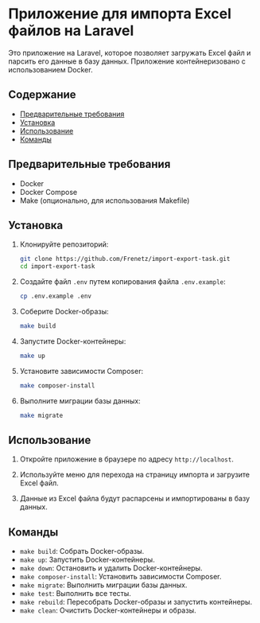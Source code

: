 # Приложение для импорта Excel файлов на Laravel

Это приложение на Laravel, которое позволяет загружать Excel файл и парсить его данные в базу данных. Приложение контейнеризовано с использованием Docker.

## Содержание

- [Предварительные требования](#предварительные-требования)
- [Установка](#установка)
- [Использование](#использование)
- [Команды](#команды)

## Предварительные требования

- Docker
- Docker Compose
- Make (опционально, для использования Makefile)

## Установка

1. Клонируйте репозиторий:
    ```sh
    git clone https://github.com/Frenetz/import-export-task.git
    cd import-export-task
    ```

2. Создайте файл `.env` путем копирования файла `.env.example`:
    ```sh
    cp .env.example .env
    ```

3. Соберите Docker-образы:
    ```sh
    make build
    ```

4. Запустите Docker-контейнеры:
    ```sh
    make up
    ```

5. Установите зависимости Composer:
    ```sh
    make composer-install
    ```

6. Выполните миграции базы данных:
    ```sh
    make migrate
    ```

## Использование

1. Откройте приложение в браузере по адресу `http://localhost`.

2. Используйте меню для перехода на страницу импорта и загрузите Excel файл.

3. Данные из Excel файла будут распарсены и импортированы в базу данных.

## Команды

- `make build`: Собрать Docker-образы.
- `make up`: Запустить Docker-контейнеры.
- `make down`: Остановить и удалить Docker-контейнеры.
- `make composer-install`: Установить зависимости Composer.
- `make migrate`: Выполнить миграции базы данных.
- `make test`: Выполнить все тесты.
- `make rebuild`: Пересобрать Docker-образы и запустить контейнеры.
- `make clean`: Очистить Docker-контейнеры и образы.
